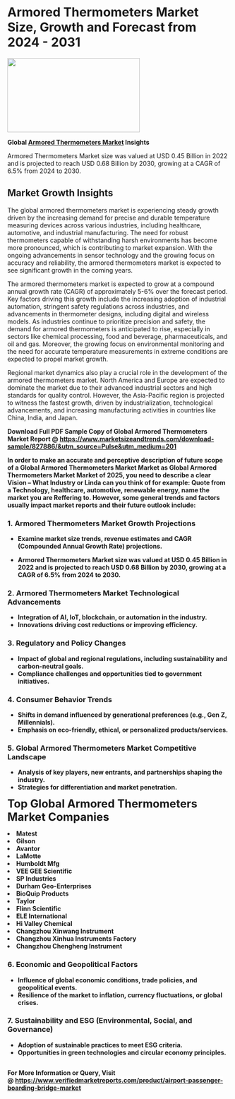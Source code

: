 <H1>Armored Thermometers Market Size, Growth and Forecast from 2024 - 2031</H1><img class="aligncenter size-medium wp-image-584254" src="https://thirdeyenews.in/wp-content/uploads/2024/09/Global-Market-Research-300x168.jpeg" alt="" width="300" height="168" /><p><strong>Global&nbsp;<a href="https://www.marketsizeandtrends.com/download-sample/827886/&amp;utm_source=Pulse&amp;utm_medium=201">Armored Thermometers Market</a> Insights</strong></p><p>Armored Thermometers Market size was valued at USD 0.45 Billion in 2022 and is projected to reach USD 0.68 Billion by 2030, growing at a CAGR of 6.5% from 2024 to 2030.</p><p><h2>Market Growth Insights</h2> <p>The global armored thermometers market is experiencing steady growth driven by the increasing demand for precise and durable temperature measuring devices across various industries, including healthcare, automotive, and industrial manufacturing. The need for robust thermometers capable of withstanding harsh environments has become more pronounced, which is contributing to market expansion. With the ongoing advancements in sensor technology and the growing focus on accuracy and reliability, the armored thermometers market is expected to see significant growth in the coming years.</p> <p><strong></strong></p> <p>The armored thermometers market is expected to grow at a compound annual growth rate (CAGR) of approximately 5-6% over the forecast period. Key factors driving this growth include the increasing adoption of industrial automation, stringent safety regulations across industries, and advancements in thermometer designs, including digital and wireless models. As industries continue to prioritize precision and safety, the demand for armored thermometers is anticipated to rise, especially in sectors like chemical processing, food and beverage, pharmaceuticals, and oil and gas. Moreover, the growing focus on environmental monitoring and the need for accurate temperature measurements in extreme conditions are expected to propel market growth.</p> <p>Regional market dynamics also play a crucial role in the development of the armored thermometers market. North America and Europe are expected to dominate the market due to their advanced industrial sectors and high standards for quality control. However, the Asia-Pacific region is projected to witness the fastest growth, driven by industrialization, technological advancements, and increasing manufacturing activities in countries like China, India, and Japan.</p> <p><strong></p><p><span class=""><strong>Download Full PDF Sample Copy of Global Armored Thermometers Market Report</strong> @ <a href="https://www.marketsizeandtrends.com/download-sample/827886/&amp;utm_source=Pulse&amp;utm_medium=201" target="_blank">https://www.marketsizeandtrends.com/download-sample/827886/&amp;utm_source=Pulse&amp;utm_medium=201</a></span></p><p>In order to make an accurate and perceptive description of future scope of a Global&nbsp;Armored Thermometers Market Market as Global&nbsp;Armored Thermometers Market Market of 2025, you need to describe a clear Vision &ndash; What Industry or Linda can you think of for example: Quote from a Technology, healthcare, automotive, renewable energy, name the market you are Reffering to. However, some general trends and factors usually impact market reports and their future outlook include:</p><h3>1.&nbsp;<strong>Armored Thermometers Market Growth Projections</strong></h3><ul><li>Examine market size trends, revenue estimates and CAGR (Compounded Annual Growth Rate) projections.</li><li><p>Armored Thermometers Market size was valued at USD 0.45 Billion in 2022 and is projected to reach USD 0.68 Billion by 2030, growing at a CAGR of 6.5% from 2024 to 2030.</p></li></ul><h3>2.&nbsp;<strong>Armored Thermometers Market Technological Advancements</strong></h3><ul><li>Integration of AI, IoT, blockchain, or automation in the industry.</li><li>Innovations driving cost reductions or improving efficiency.</li></ul><h3>3.&nbsp;<strong>Regulatory and Policy Changes</strong></h3><ul><li>Impact of global and regional regulations, including sustainability and carbon-neutral goals.</li><li>Compliance challenges and opportunities tied to government initiatives.</li></ul><h3>4.&nbsp;<strong>Consumer Behavior Trends</strong></h3><ul><li>Shifts in demand influenced by generational preferences (e.g., Gen Z, Millennials).</li><li>Emphasis on eco-friendly, ethical, or personalized products/services.</li></ul><h3>5.&nbsp;<strong>Global Armored Thermometers Market Competitive Landscape</strong></h3><ul><li>Analysis of key players, new entrants, and partnerships shaping the industry.</li><li>Strategies for differentiation and market penetration.</li></ul><p data-pm-slice="1 1 []"><span style="color: inherit; font-family: inherit; font-size: 25px;">Top Global Armored Thermometers Market Companies</span></p><div class="" data-test-id=""><p><li>Matest</li><li> Gilson</li><li> Avantor</li><li> LaMotte</li><li> Humboldt Mfg</li><li> VEE GEE Scientific</li><li> SP Industries</li><li> Durham Geo-Enterprises</li><li> BioQuip Products</li><li> Taylor</li><li> Flinn Scientific</li><li> ELE International</li><li> Hi Valley Chemical</li><li> Changzhou Xinwang Instrument</li><li> Changzhou Xinhua Instruments Factory</li><li> Changzhou Chengheng Instrument</li></p></div><h3>6.&nbsp;<strong>Economic and Geopolitical Factors</strong></h3><ul><li>Influence of global economic conditions, trade policies, and geopolitical events.</li><li>Resilience of the market to inflation, currency fluctuations, or global crises.</li></ul><h3>7.&nbsp;<strong>Sustainability and ESG (Environmental, Social, and Governance)</strong></h3><ul><li>Adoption of sustainable practices to meet ESG criteria.</li><li>Opportunities in green technologies and circular economy principles.</li></ul><h2><strong style="font-size: 14px;">For More Information or Query, Visit @&nbsp;</strong><a style="background-color: #ffffff; font-size: 14px;" href="https://www.marketsizeandtrends.com/report/armored-thermometers-market/" target="_blank">https://www.verifiedmarketreports.com/product/airport-passenger-boarding-bridge-market</a></h2>
